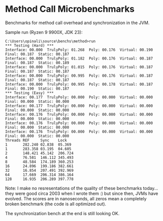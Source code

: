 # Method Call Microbenchmarks

Benchmarks for method call overhead and synchronization in the JVM.

Sample run (Ryzen 9 9900X, JDK 23):

```
C:\Users\opinali\source\benchs\method>run
*** Testing (Hard) ***
Interface: 00.000  TrulyPoly: 01.268  Poly: 00.176  Virtual: 00.190  Final: 00.187  Static: 00.187
Interface: 00.000  TrulyPoly: 01.182  Poly: 00.176  Virtual: 00.187  Final: 00.187  Static: 00.189
Interface: 00.000  TrulyPoly: 01.015  Poly: 00.176  Virtual: 00.187  Final: 00.187  Static: 00.187
Interface: 00.000  TrulyPoly: 00.995  Poly: 00.176  Virtual: 00.187  Final: 00.187  Static: 00.187
Interface: 00.000  TrulyPoly: 00.995  Poly: 00.178  Virtual: 00.187  Final: 00.190  Static: 00.187
*** Testing (Easy) ***
Interface: 00.177  TrulyPoly: 00.000  Poly: 00.000  Virtual: 00.000  Final: 00.000  Static: 00.000
Interface: 00.177  TrulyPoly: 00.000  Poly: 00.000  Virtual: 00.000  Final: 00.000  Static: 00.000
Interface: 00.176  TrulyPoly: 00.000  Poly: 00.000  Virtual: 00.000  Final: 00.000  Static: 00.000
Interface: 00.176  TrulyPoly: 00.000  Poly: 00.000  Virtual: 00.000  Final: 00.000  Static: 00.000
Interface: 00.176  TrulyPoly: 00.000  Poly: 00.000  Virtual: 00.000  Final: 00.000  Static: 00.000
Threads REF     Sync    Lock
1       282.240 02.838  05.369
1       283.358 03.195  04.605
2       148.421 45.142  206.724
4       76.581  146.112 345.493
8       48.584  174.189 360.253
16      24.896  199.186 382.661
32      16.854  207.491 392.969
64      17.669  206.314 386.164
128     16.935  206.289 397.778
```

Note: I make no resresentations of the quality of these benchmarks today... they were good circa 2003
when I wrote them :) but since then, JVMs have evolved. The scores are in nanoseconds, all zeros mean
a completely broken benchmark (the code is all optimized out).

The synchronization bench at the end is still looking OK.
